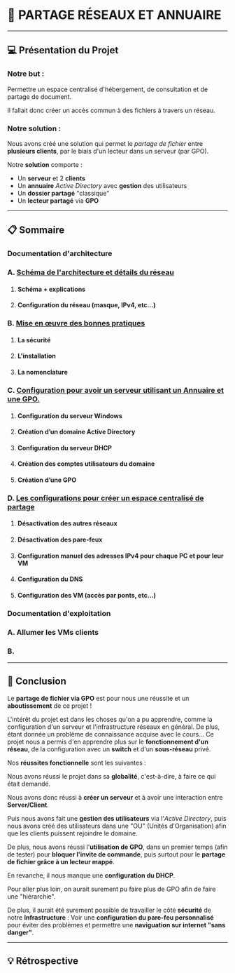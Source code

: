 # :file_folder: PARTAGE RÉSEAUX ET ANNUAIRE

--- 
## :computer: Présentation du Projet

### Notre but : 
Permettre un espace centralisé d'hébergement, de consultation et de partage de document.

Il fallait donc créer un accès commun à des fichiers à travers un réseau.

### Notre solution : 
Nous avons créé une solution qui permet le *partage de fichier* entre **plusieurs clients**, par le biais d'un lecteur dans un serveur (par GPO).

Notre **solution** comporte :
- Un **serveur** et 2 **clients**
- Un **annuaire** *Active Directory* avec **gestion** des utilisateurs
- Un **dossier partagé** "classique"
- Un **lecteur partagé** via **GPO**

---
## :clipboard: Sommaire

### **Documentation d'architecture**

### A. [Schéma de l'architecture et détails du réseau](https://github.com/Matteo-Grellier/Projet_Infrastructure/blob/main/doc-architecture.md#a---sch%C3%A9ma-de-larchitecture-et-d%C3%A9tails-du-r%C3%A9seau)

1. #### Schéma + explications

2. #### Configuration du réseau (masque, IPv4, etc...)

### B. [Mise en œuvre des bonnes pratiques]()

1. #### La sécurité

2. #### L'installation

3. #### La nomenclature


### C. [Configuration pour avoir un serveur utilisant un Annuaire et une GPO.](https://github.com/Matteo-Grellier/Projet_Infrastructure/blob/main/doc-architecture.md#c---configuration-pour-avoir-un-serveur-utilisant-un-annuaire-et-une-gpo)

1. #### Configuration du serveur Windows

2. #### Création d’un domaine Active Directory

3. #### Configuration du serveur DHCP

4. #### Création des comptes utilisateurs du domaine

5. #### Création d’une GPO


### D. [Les configurations pour créer un espace centralisé de partage](https://github.com/Matteo-Grellier/Projet_Infrastructure/blob/main/doc-architecture.md#d---les-configurations-pour-cr%C3%A9er-un-espace-centralis%C3%A9-de-partage-les-choses-%C3%A0-faire-avant-de-rejoindre-le-domaine)

1. #### Désactivation des autres réseaux

2. #### Désactivation des pare-feux

3. #### Configuration manuel des adresses IPv4 pour chaque PC et pour leur VM

4. #### Configuration du DNS

5. #### Configuration des VM (accès par ponts, etc…)


### Documentation d'exploitation

### A. Allumer les VMs clients

### B. 



--- 
## :triangular_flag_on_post: Conclusion



Le **partage de fichier via GPO** est pour nous une réussite et un **aboutissement** de ce projet !

L'intérêt du projet est dans les choses qu'on a pu apprendre, comme la configuration d'un serveur et l'infrastructure réseaux en général. De plus, étant donnée un problème de connaissance acquise avec le cours... Ce projet nous a permis d'en apprendre plus sur le **fonctionnement d'un réseau**, de la configuration avec un **switch** et d'un **sous-réseau** privé.

Nos **réussites fonctionnelle** sont les suivantes :

Nous avons réussi le projet dans sa **globalité**, c'est-à-dire, à faire ce qui était demandé.

Nous avons donc réussi à **créer un serveur** et à avoir une interaction entre **Server/Client**.

Puis nous avons fait une **gestion des utilisateurs** via l'*Active Directory*, puis nous avons créé des utilisateurs dans une "OU" (Unités d'Organisation) afin que les clients puissent rejoindre le domaine.

De plus, nous avons réussi l'**utilisation de GPO**, dans un premier temps (afin de tester) pour **bloquer l'invite de commande**, puis surtout pour le **partage de fichier grâce à un lecteur mappé**.

En revanche, il nous manque une **configuration du DHCP**.

Pour aller plus loin, on aurait surement pu faire plus de GPO afin de faire une "hiérarchie".

De plus, il aurait été surement possible de travailler le côté **sécurité** de notre **Infrastructure** : Voir une **configuration du pare-feu personnalisé** pour éviter des problèmes et permettre une **naviguation sur internet "sans danger"**.

---

## :bulb: Rétrospective




